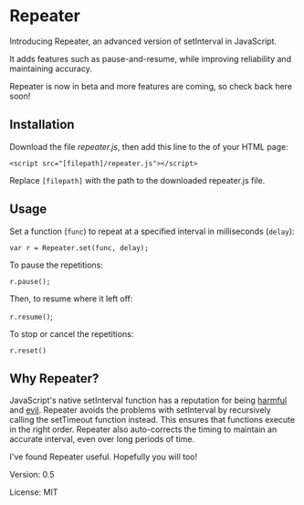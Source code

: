 # Repeater

Introducing Repeater, an advanced version of setInterval in JavaScript. 

It adds features such as pause-and-resume, while improving reliability and maintaining accuracy.

Repeater is now in beta and more features are coming, so check back here soon!

## Installation

Download the file *repeater.js*, then add this line to the <head> of your HTML page:

`<script src="[filepath]/repeater.js"></script>`

Replace `[filepath]` with the path to the downloaded repeater.js file.

## Usage

Set a function (`func`) to repeat at a specified interval in milliseconds (`delay`):

`var r = Repeater.set(func, delay);`

To pause the repetitions:

`r.pause();`

Then, to resume where it left off:

`r.resume()`;

To stop or cancel the repetitions:

`r.reset()`

## Why Repeater?

JavaScript's native setInterval function has a reputation for being [harmful](http://zetafleet.com/blog/why-i-consider-setinterval-harmful) and [evil](www.thecodeship.com/web-development/alternative-to-javascript-evil-setinterval). Repeater avoids the problems with setInterval by recursively calling the setTimeout function instead. This ensures that functions execute in the right order. Repeater also auto-corrects the timing to maintain an accurate interval, even over long periods of time.

I've found Repeater useful. Hopefully you will too!

Version: 0.5

License: MIT
